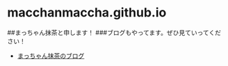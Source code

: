 # macchanmaccha.github.io
##まっちゃん抹茶と申します！
###ブログもやってます。ぜひ見ていってください！
* [まっちゃん抹茶のブログ](https://matchanmatcha.com/)
